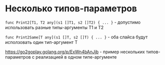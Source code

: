 # Несколько типов-параметров

`func Print2[T1, T2 any](s1 []T1, s2 []T2) { ... }` - допустимо использовать разные типы-аргументы T1 и T2

`func Print2Same[T any](s1 []T, s2 []T) { ... }` - оба слайса будут исползовать один тип-аргумент T

https://go2goplay.golang.org/p/ExWn4bAnJjb - пример нескольких типов-параметров с реализацией в одном типе-аргументе


